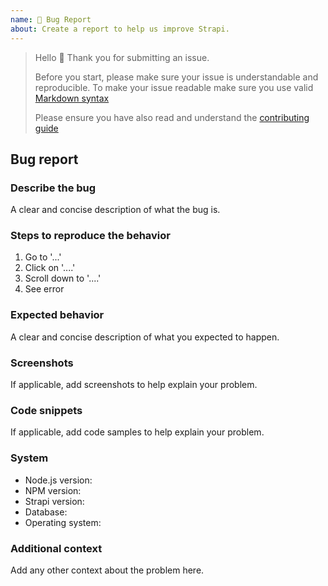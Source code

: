 ```yaml
---
name: 🐛 Bug Report
about: Create a report to help us improve Strapi.
---
```


> Hello 👋 Thank you for submitting an issue.
>
> Before you start, please make sure your issue is understandable and reproducible.
> To make your issue readable make sure you use valid [Markdown syntax](https://guides.github.com/features/mastering-markdown)
>
> Please ensure you have also read and understand the [contributing guide](https://github.com/strapi/strapi/blob/master/CONTRIBUTING.md#reporting-an-issue)

## Bug report

### Describe the bug

A clear and concise description of what the bug is.

### Steps to reproduce the behavior

1. Go to '...'
2. Click on '....'
3. Scroll down to '....'
4. See error

### Expected behavior

A clear and concise description of what you expected to happen.

### Screenshots

If applicable, add screenshots to help explain your problem.

### Code snippets

If applicable, add code samples to help explain your problem.

### System

- Node.js version: <!-- Please ensure you are using the Node LTS version (v12) -->
- NPM version:
- Strapi version: <!-- Beta and Alpha versions are no longer supported -->
- Database:
- Operating system:

### Additional context

Add any other context about the problem here.

